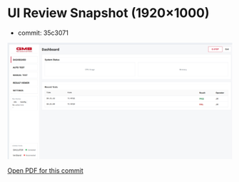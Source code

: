 # UI Review Snapshot (1920×1000)

- commit: 35c3071

![latest](./ui_review_latest.png)

[Open PDF for this commit](./ui_review_ui_review_35c3071.pdf)
